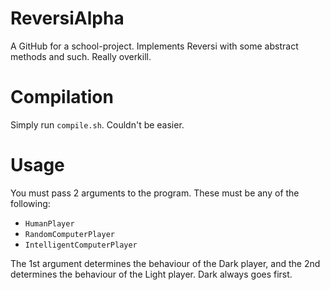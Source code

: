 # ReversiAlpha
A GitHub for a school-project.  Implements Reversi with some abstract methods and such.  Really overkill.  

# Compilation
Simply run <code>compile.sh</code>.  Couldn't be easier.  

# Usage
You must pass 2 arguments to the program.  These must be any of the following:  
* <code>HumanPlayer</code>
* <code>RandomComputerPlayer</code>
* <code>IntelligentComputerPlayer</code>

The 1st argument determines the behaviour of the Dark player, and the 2nd determines the behaviour of the Light player.  Dark always goes first.  
